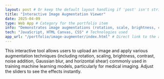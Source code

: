 ```yaml
---
layout: post # Or keep the default layout handling if 'post' isn't strictly needed for portfolio items
title: "Interactive Image Augmentation Viewer"
date: 2025-04-09
type: Web App # Category for the portfolio item
info: "Demonstrates image augmentations (rotation, scale, brightness, contrast, noise, blur, shear) applied in real-time using HTML Canvas." # Short description
tech: "JavaScript, HTML Canvas, CSS" # Technologies used
app_url: "/portfolio/image-augmenter/index.html" # Direct link to the app
---
```


This interactive tool allows users to upload an image and apply various augmentation techniques (including rotation, scaling, brightness, contrast, noise addition, Gaussian blur, and horizontal shear) commonly used in training machine learning models, particularly for medical imaging. Adjust the sliders to see the effects instantly.
